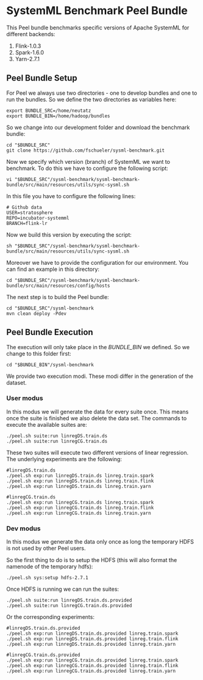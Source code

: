 # SystemML Benchmark Peel Bundle

This Peel bundle benchmarks specific versions of Apache SystemML for different backends: 
1. Flink-1.0.3
2. Spark-1.6.0
3. Yarn-2.7.1

## Peel Bundle Setup
For Peel we always use two directories - one to develop bundles and one to run the bundles. 
So we define the two directories as variables here:

```
export BUNDLE_SRC=/home/neutatz
export BUNDLE_BIN=/home/hadoop/bundles
```

So we change into our development folder and download the benchmark bundle:

```
cd "$BUNDLE_SRC"
git clone https://github.com/fschueler/sysml-benchmark.git
```

Now we specify which version (branch) of SystemML we want to benchmark. 
To do this we have to configure the following script:

```
vi "$BUNDLE_SRC"/sysml-benchmark/sysml-benchmark-bundle/src/main/resources/utils/sync-sysml.sh
```

In this file you have to configure the following lines:

```
# Github data
USER=stratosphere
REPO=incubator-systemml
BRANCH=flink-lr
```

Now we build this version by executing the script:
```
sh "$BUNDLE_SRC"/sysml-benchmark/sysml-benchmark-bundle/src/main/resources/utils/sync-sysml.sh
```

Moreover we have to provide the configuration for our environment. You can find an example in this directory:
```
cd "$BUNDLE_SRC"/sysml-benchmark/sysml-benchmark-bundle/src/main/resources/config/hosts
```

The next step is to build the Peel bundle:
```
cd "$BUNDLE_SRC"/sysml-benchmark
mvn clean deploy -Pdev
```


## Peel Bundle Execution

The execution will only take place in the _BUNDLE_BIN_ we defined. So we change to this folder first:
```
cd "$BUNDLE_BIN"/sysml-benchmark
```

We provide two execution modi. These modi differ in the generation of the dataset. 

### User modus
In this modus we will generate the data for every suite once. 
This means once the suite is finished we also delete the data set.
The commands to execute the available suites are:
```
./peel.sh suite:run linregDS.train.ds
./peel.sh suite:run linregCG.train.ds
```
These two suites will execute two different versions of linear regression. 
The underlying experiments are the following:
```
#linregDS.train.ds
./peel.sh exp:run linregDS.train.ds linreg.train.spark
./peel.sh exp:run linregDS.train.ds linreg.train.flink
./peel.sh exp:run linregDS.train.ds linreg.train.yarn

#linregCG.train.ds
./peel.sh exp:run linregCG.train.ds linreg.train.spark
./peel.sh exp:run linregCG.train.ds linreg.train.flink
./peel.sh exp:run linregCG.train.ds linreg.train.yarn

```

### Dev modus
In this modus we generate the data only once as long the temporary HDFS is not used by other Peel users.

So the first thing to do is to setup the HDFS (this will also format the namenode of the temporary hdfs):

```
./peel.sh sys:setup hdfs-2.7.1
```

Once HDFS is running we can run the suites:
```
./peel.sh suite:run linregDS.train.ds.provided
./peel.sh suite:run linregCG.train.ds.provided
```

Or the corresponding experiments:
```
#linregDS.train.ds.provided
./peel.sh exp:run linregDS.train.ds.provided linreg.train.spark
./peel.sh exp:run linregDS.train.ds.provided linreg.train.flink
./peel.sh exp:run linregDS.train.ds.provided linreg.train.yarn

#linregCG.train.ds.provided
./peel.sh exp:run linregCG.train.ds.provided linreg.train.spark
./peel.sh exp:run linregCG.train.ds.provided linreg.train.flink
./peel.sh exp:run linregCG.train.ds.provided linreg.train.yarn

```
